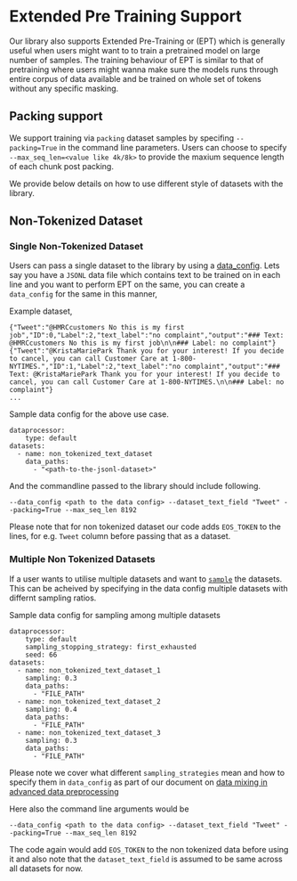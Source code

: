 # Extended Pre Training Support
Our library also supports Extended Pre-Training or (EPT) which is generally useful when users might want to to train a pretrained model on large number of samples. The training behaviour of EPT is similar to that of pretraining where users might wanna make sure the models runs through entire corpus of data available and be trained on whole set of tokens without any specific masking.

## Packing support

We support training via `packing` dataset samples by specifing `--packing=True` in the command line parameters. Users can choose to specify `--max_seq_len=<value like 4k/8k>` to provide the maxium sequence length of each chunk post packing.

We provide below details on how to use different style of datasets with the library.

## Non-Tokenized Dataset

### Single Non-Tokenized Dataset
Users can pass a single dataset to the library by using a [data_config](./advanced-data-preprocessing.md#data-config). 
Lets say you have a `JSONL` data file which contains text to be trained on in each line and you want to perform EPT on the same, you can create a `data_config` for the same in this manner,

Example dataset,

```
{"Tweet":"@HMRCcustomers No this is my first job","ID":0,"Label":2,"text_label":"no complaint","output":"### Text: @HMRCcustomers No this is my first job\n\n### Label: no complaint"}
{"Tweet":"@KristaMariePark Thank you for your interest! If you decide to cancel, you can call Customer Care at 1-800-NYTIMES.","ID":1,"Label":2,"text_label":"no complaint","output":"### Text: @KristaMariePark Thank you for your interest! If you decide to cancel, you can call Customer Care at 1-800-NYTIMES.\n\n### Label: no complaint"}
...
```

Sample data config for the above use case.
```
dataprocessor:
    type: default
datasets:
  - name: non_tokenized_text_dataset
    data_paths:
      - "<path-to-the-jsonl-dataset>"
```

And the commandline passed to the library should include following.

```
--data_config <path to the data config> --dataset_text_field "Tweet" --packing=True --max_seq_len 8192
```

Please note that for non tokenized dataset our code adds `EOS_TOKEN` to the lines, for e.g. `Tweet` column before passing that as a dataset.

### Multiple Non Tokenized Datasets

If a user wants to utilise multiple datasets and want to [`sample`](./advanced-data-preprocessing.md#how-the-user-can-write-data-configs) the datasets. This can be acheived by specifying in the data config multiple datasets with differnt sampling ratios.

Sample data config for sampling among multiple datasets
```
dataprocessor:
    type: default
    sampling_stopping_strategy: first_exhausted
    seed: 66
datasets:
  - name: non_tokenized_text_dataset_1
    sampling: 0.3
    data_paths:
      - "FILE_PATH"
  - name: non_tokenized_text_dataset_2
    sampling: 0.4
    data_paths:
      - "FILE_PATH"
  - name: non_tokenized_text_dataset_3
    sampling: 0.3
    data_paths:
      - "FILE_PATH"
```

Please note we cover what different `sampling_strategies` mean and how to specify them in `data_config` as part of our document on [data mixing in advanced data preprocessing](./advanced-data-preprocessing.md#data-mixing)

Here also the command line arguments would be 

```
--data_config <path to the data config> --dataset_text_field "Tweet" --packing=True --max_seq_len 8192
```

The code again would add `EOS_TOKEN` to the non tokenized data before using it and also note that the `dataset_text_field` is assumed to be same across all datasets for now.